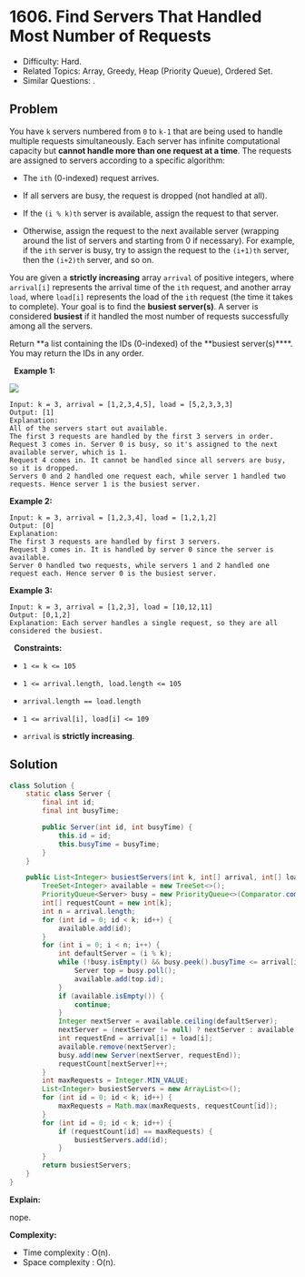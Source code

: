 # 1606. Find Servers That Handled Most Number of Requests

- Difficulty: Hard.
- Related Topics: Array, Greedy, Heap (Priority Queue), Ordered Set.
- Similar Questions: .

## Problem

You have ```k``` servers numbered from ```0``` to ```k-1``` that are being used to handle multiple requests simultaneously. Each server has infinite computational capacity but **cannot handle more than one request at a time**. The requests are assigned to servers according to a specific algorithm:


	
- The ```ith``` (0-indexed) request arrives.
	
- If all servers are busy, the request is dropped (not handled at all).
	
- If the ```(i % k)th``` server is available, assign the request to that server.
	
- Otherwise, assign the request to the next available server (wrapping around the list of servers and starting from 0 if necessary). For example, if the ```ith``` server is busy, try to assign the request to the ```(i+1)th``` server, then the ```(i+2)th``` server, and so on.


You are given a **strictly increasing** array ```arrival``` of positive integers, where ```arrival[i]``` represents the arrival time of the ```ith``` request, and another array ```load```, where ```load[i]``` represents the load of the ```ith``` request (the time it takes to complete). Your goal is to find the **busiest server(s)**. A server is considered **busiest** if it handled the most number of requests successfully among all the servers.

Return **a list containing the IDs (0-indexed) of the **busiest server(s)****. You may return the IDs in any order.

 
**Example 1:**

![](https://assets.leetcode.com/uploads/2020/09/08/load-1.png)

```
Input: k = 3, arrival = [1,2,3,4,5], load = [5,2,3,3,3] 
Output: [1] 
Explanation: 
All of the servers start out available.
The first 3 requests are handled by the first 3 servers in order.
Request 3 comes in. Server 0 is busy, so it's assigned to the next available server, which is 1.
Request 4 comes in. It cannot be handled since all servers are busy, so it is dropped.
Servers 0 and 2 handled one request each, while server 1 handled two requests. Hence server 1 is the busiest server.
```

**Example 2:**

```
Input: k = 3, arrival = [1,2,3,4], load = [1,2,1,2]
Output: [0]
Explanation: 
The first 3 requests are handled by first 3 servers.
Request 3 comes in. It is handled by server 0 since the server is available.
Server 0 handled two requests, while servers 1 and 2 handled one request each. Hence server 0 is the busiest server.
```

**Example 3:**

```
Input: k = 3, arrival = [1,2,3], load = [10,12,11]
Output: [0,1,2]
Explanation: Each server handles a single request, so they are all considered the busiest.
```

 
**Constraints:**


	
- ```1 <= k <= 105```
	
- ```1 <= arrival.length, load.length <= 105```
	
- ```arrival.length == load.length```
	
- ```1 <= arrival[i], load[i] <= 109```
	
- ```arrival``` is **strictly increasing**.



## Solution

```java
class Solution {
    static class Server {
        final int id;
        final int busyTime;

        public Server(int id, int busyTime) {
            this.id = id;
            this.busyTime = busyTime;
        }
    }

    public List<Integer> busiestServers(int k, int[] arrival, int[] load) {
        TreeSet<Integer> available = new TreeSet<>();
        PriorityQueue<Server> busy = new PriorityQueue<>(Comparator.comparingInt(a -> a.busyTime));
        int[] requestCount = new int[k];
        int n = arrival.length;
        for (int id = 0; id < k; id++) {
            available.add(id);
        }
        for (int i = 0; i < n; i++) {
            int defaultServer = (i % k);
            while (!busy.isEmpty() && busy.peek().busyTime <= arrival[i]) {
                Server top = busy.poll();
                available.add(top.id);
            }
            if (available.isEmpty()) {
                continue;
            }
            Integer nextServer = available.ceiling(defaultServer);
            nextServer = (nextServer != null) ? nextServer : available.ceiling(0);
            int requestEnd = arrival[i] + load[i];
            available.remove(nextServer);
            busy.add(new Server(nextServer, requestEnd));
            requestCount[nextServer]++;
        }
        int maxRequests = Integer.MIN_VALUE;
        List<Integer> busiestServers = new ArrayList<>();
        for (int id = 0; id < k; id++) {
            maxRequests = Math.max(maxRequests, requestCount[id]);
        }
        for (int id = 0; id < k; id++) {
            if (requestCount[id] == maxRequests) {
                busiestServers.add(id);
            }
        }
        return busiestServers;
    }
}
```

**Explain:**

nope.

**Complexity:**

* Time complexity : O(n).
* Space complexity : O(n).
